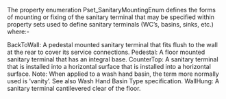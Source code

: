 The property enumeration Pset_SanitaryMountingEnum defines the forms of mounting or fixing of the sanitary terminal that may be specified within property sets used to define sanitary terminals (WC’s, basins, sinks, etc.) where:-

BackToWall: 	A pedestal mounted sanitary terminal that fits flush to the wall at the rear to cover its service connections.
Pedestal: 	A floor mounted sanitary terminal that has an integral base.
CounterTop: 	A sanitary terminal that is installed into a horizontal surface that is installed into a horizontal surface. Note: When applied to a wash hand basin, the term more normally used is ‘vanity’. See also Wash Hand Basin Type specification.
WallHung: 	A sanitary terminal cantilevered clear of the floor.